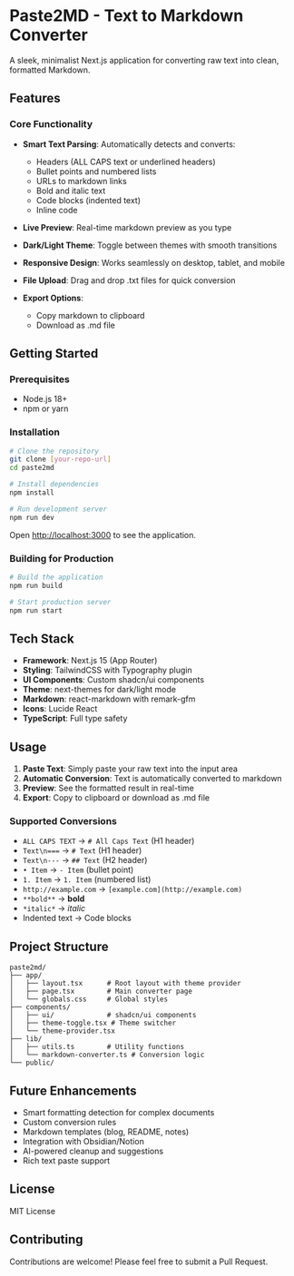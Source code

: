 # Paste2MD - Text to Markdown Converter

A sleek, minimalist Next.js application for converting raw text into clean, formatted Markdown.

## Features

### Core Functionality
- **Smart Text Parsing**: Automatically detects and converts:
  - Headers (ALL CAPS text or underlined headers)
  - Bullet points and numbered lists
  - URLs to markdown links
  - Bold and italic text
  - Code blocks (indented text)
  - Inline code

- **Live Preview**: Real-time markdown preview as you type
- **Dark/Light Theme**: Toggle between themes with smooth transitions
- **Responsive Design**: Works seamlessly on desktop, tablet, and mobile
- **File Upload**: Drag and drop .txt files for quick conversion
- **Export Options**:
  - Copy markdown to clipboard
  - Download as .md file

## Getting Started

### Prerequisites
- Node.js 18+
- npm or yarn

### Installation

```bash
# Clone the repository
git clone [your-repo-url]
cd paste2md

# Install dependencies
npm install

# Run development server
npm run dev
```

Open [http://localhost:3000](http://localhost:3000) to see the application.

### Building for Production

```bash
# Build the application
npm run build

# Start production server
npm run start
```

## Tech Stack

- **Framework**: Next.js 15 (App Router)
- **Styling**: TailwindCSS with Typography plugin
- **UI Components**: Custom shadcn/ui components
- **Theme**: next-themes for dark/light mode
- **Markdown**: react-markdown with remark-gfm
- **Icons**: Lucide React
- **TypeScript**: Full type safety

## Usage

1. **Paste Text**: Simply paste your raw text into the input area
2. **Automatic Conversion**: Text is automatically converted to markdown
3. **Preview**: See the formatted result in real-time
4. **Export**: Copy to clipboard or download as .md file

### Supported Conversions

- `ALL CAPS TEXT` → `# All Caps Text` (H1 header)
- `Text\n===` → `# Text` (H1 header)
- `Text\n---` → `## Text` (H2 header)
- `• Item` → `- Item` (bullet point)
- `1. Item` → `1. Item` (numbered list)
- `http://example.com` → `[example.com](http://example.com)`
- `**bold**` → **bold**
- `*italic*` → *italic*
- Indented text → Code blocks

## Project Structure

```
paste2md/
├── app/
│   ├── layout.tsx      # Root layout with theme provider
│   ├── page.tsx        # Main converter page
│   └── globals.css     # Global styles
├── components/
│   ├── ui/             # shadcn/ui components
│   ├── theme-toggle.tsx # Theme switcher
│   └── theme-provider.tsx
├── lib/
│   ├── utils.ts        # Utility functions
│   └── markdown-converter.ts # Conversion logic
└── public/
```

## Future Enhancements

- Smart formatting detection for complex documents
- Custom conversion rules
- Markdown templates (blog, README, notes)
- Integration with Obsidian/Notion
- AI-powered cleanup and suggestions
- Rich text paste support

## License

MIT License

## Contributing

Contributions are welcome! Please feel free to submit a Pull Request.